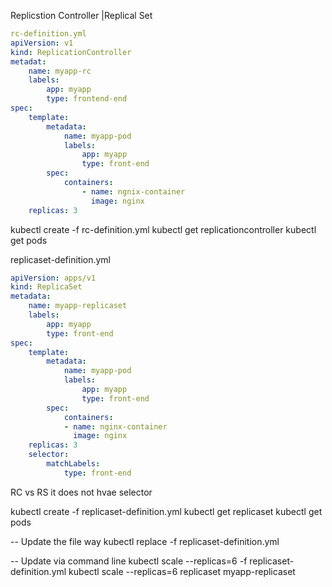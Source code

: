 Replicstion Controller |Replical Set

```yml
rc-definition.yml
apiVersion: v1
kind: ReplicationController
metadat:
    name: myapp-rc
    labels:
        app: myapp
        type: frontend-end
spec:
    template:
        metadata:
            name: myapp-pod
            labels:
                app: myapp
                type: front-end
        spec:
            containers:
                - name: ngnix-container
                  image: nginx
    replicas: 3
```
kubectl create -f rc-definition.yml 
kubectl get replicationcontroller
kubectl get pods 

replicaset-definition.yml
```yml
apiVersion: apps/v1
kind: ReplicaSet
metadata:
    name: myapp-replicaset
    labels:
        app: myapp
        type: front-end
spec:
    template:
        metadata:
            name: myapp-pod
            labels:
                app: myapp
                type: front-end
        spec:
            containers:
            - name: nginx-container
              image: nginx
    replicas: 3
    selector: 
        matchLabels:
            type: front-end
```

RC vs RS
it does not hvae selector

kubectl create -f replicaset-definition.yml 
kubectl get replicaset
kubectl get pods 

-- Update the file way
kubectl replace -f replicaset-definition.yml 

-- Update via command line
kubectl scale --replicas=6 -f replicaset-definition.yml
kubectl scale --replicas=6 replicaset myapp-replicaset 